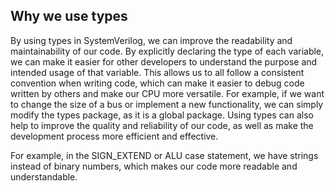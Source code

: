 ## Why we use types 

By using types in SystemVerilog, we can improve the readability and maintainability of our code. By explicitly declaring the type of each variable, we can make it easier for other developers to understand the purpose and intended usage of that variable. This allows us to all follow a consistent convention when writing code, which can make it easier to debug code written by others and make our CPU more versatile. For example, if we want to change the size of a bus or implement a new functionality, we can simply modify the types package, as it is a global package. Using types can also help to improve the quality and reliability of our code, as well as make the development process more efficient and effective.

For example, in the SIGN_EXTEND or ALU case statement, we have strings instead of binary numbers, which makes our code more readable and understandable.